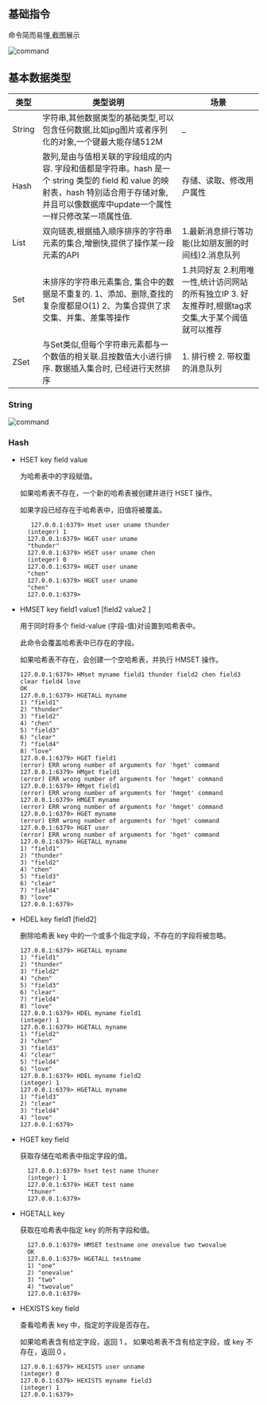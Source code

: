 ## 基础指令
命令简而易懂,截图展示

![command](./baseCommand.png)

## 基本数据类型

| 类型   | 类型说明                                                     | 场景                                                         |
| ------ | ------------------------------------------------------------ | ------------------------------------------------------------ |
| String | 字符串,其他数据类型的基础类型,可以包含任何数据,比如jpg图片或者序列化的对象,一个键最大能存储512M | _                                                            |
| Hash   | 散列,是由与值相关联的字段组成的内容. 字段和值都是字符串。hash 是一个 string 类型的 field 和 value 的映射表，hash 特别适合用于存储对象,并且可以像数据库中update一个属性一样只修改某一项属性值. | 存储、读取、修改用户属性                                     |
| List   | 双向链表,根据插入顺序排序的字符串元素的集合,增删快,提供了操作某一段元素的API | 1.最新消息排行等功能(比如朋友圈的时间线)2.消息队列           |
| Set    | 未排序的字符串元素集合, 集合中的数据是不重复的. 1、添加、删除,查找的复杂度都是O(1)  2、为集合提供了求交集、并集、差集等操作 | 1.共同好友 2.利用唯一性,统计访问网站的所有独立IP 3. 好友推荐时,根据tag求交集,大于某个阈值就可以推荐 |
| ZSet   | 与Set类似,但每个字符串元素都与一个数值的相关联.且按数值大小进行排序. 数据插入集合时, 已经进行天然排序 | 1. 排行榜  2. 带权重的消息队列                               |


### String
![command](./baseString.png)

### Hash

* HSET key field value
  
  为哈希表中的字段赋值。

  如果哈希表不存在，一个新的哈希表被创建并进行 HSET 操作。

  如果字段已经存在于哈希表中，旧值将被覆盖。


  ```shell
     127.0.0.1:6379> Hset user uname thunder
    (integer) 1
    127.0.0.1:6379> HGET user uname
    "thunder"
    127.0.0.1:6379> HSET user uname chen
    (integer) 0
    127.0.0.1:6379> HGET user uname
    "chen"
    127.0.0.1:6379> HGET user uname
    "chen"
    127.0.0.1:6379> 

  ```

* HMSET key field1 value1 [field2 value2 ]

    用于同时将多个 field-value (字段-值)对设置到哈希表中。

    此命令会覆盖哈希表中已存在的字段。

    如果哈希表不存在，会创建一个空哈希表，并执行 HMSET 操作。

    ```shell
    127.0.0.1:6379> HMset myname field1 thunder field2 chen field3 clear field4 love
    OK
    127.0.0.1:6379> HGETALL myname
    1) "field1"
    2) "thunder"
    3) "field2"
    4) "chen"
    5) "field3"
    6) "clear"
    7) "field4"
    8) "love"
    127.0.0.1:6379> HGET field1
    (error) ERR wrong number of arguments for 'hget' command
    127.0.0.1:6379> HMget field1
    (error) ERR wrong number of arguments for 'hmget' command
    127.0.0.1:6379> HMget field1
    (error) ERR wrong number of arguments for 'hmget' command
    127.0.0.1:6379> HMGET myname
    (error) ERR wrong number of arguments for 'hmget' command
    127.0.0.1:6379> HGET myname
    (error) ERR wrong number of arguments for 'hget' command
    127.0.0.1:6379> HGET user
    (error) ERR wrong number of arguments for 'hget' command
    127.0.0.1:6379> HGETALL myname
    1) "field1"
    2) "thunder"
    3) "field2"
    4) "chen"
    5) "field3"
    6) "clear"
    7) "field4"
    8) "love"
    127.0.0.1:6379> 

    ```
* HDEL key field1 [field2]
  
    删除哈希表 key 中的一个或多个指定字段，不存在的字段将被忽略。

    ```shell
    127.0.0.1:6379> HGETALL myname
    1) "field1"
    2) "thunder"
    3) "field2"
    4) "chen"
    5) "field3"
    6) "clear"
    7) "field4"
    8) "love"
    127.0.0.1:6379> HDEL myname field1
    (integer) 1
    127.0.0.1:6379> HGETALL myname
    1) "field2"
    2) "chen"
    3) "field3"
    4) "clear"
    5) "field4"
    6) "love"
    127.0.0.1:6379> HDEL myname field2
    (integer) 1
    127.0.0.1:6379> HGETALL myname
    1) "field3"
    2) "clear"
    3) "field4"
    4) "love"
    127.0.0.1:6379> 
    ```
* HGET key field
  
  获取存储在哈希表中指定字段的值。

  ```shell
    127.0.0.1:6379> hset test name thuner
    (integer) 1
    127.0.0.1:6379> HGET test name
    "thuner"
    127.0.0.1:6379> 

  ```
* HGETALL key

  获取在哈希表中指定 key 的所有字段和值。

  ```shell
    127.0.0.1:6379> HMSET testname one onevalue two twovalue
    OK
    127.0.0.1:6379> HGETALL testname
    1) "one"
    2) "onevalue"
    3) "two"
    4) "twovalue"
    127.0.0.1:6379> 
  ```

* HEXISTS key field

    查看哈希表 key 中，指定的字段是否存在。
    
    如果哈希表含有给定字段，返回 1 。 如果哈希表不含有给定字段，或 key 不存在，返回 0 。

    ```shell
    127.0.0.1:6379> HEXISTS user unname
    (integer) 0
    127.0.0.1:6379> HEXISTS myname field3
    (integer) 1
    127.0.0.1:6379> 
    ```
    